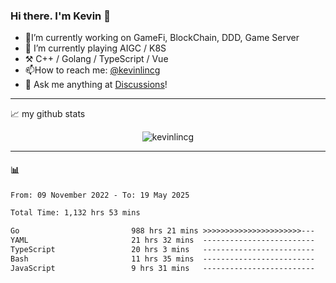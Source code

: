 ### Hi there. I'm Kevin 👋

- 🔭I’m currently working on GameFi, BlockChain, DDD, Game Server
- 🌱 I’m currently playing AIGC / K8S
-   :hammer_and_pick: C++ / Golang / TypeScript / Vue
- 📫How to reach me: [@kevinlincg](https://twitter.com/kevinlincg) 
-   :thought_balloon: Ask me anything at [Discussions](https://github.com/kevinlincg/kevinlincg/issues/new)!

---

📈 my github stats

<p align="center"> <img src="https://github-readme-stats-ouuan.vercel.app/api?username=kevinlincg&theme=dark&show_icons=true&count_private=true" alt="kevinlincg" />

---

#### :bar_chart: 

<!--START_SECTION:waka-->

```txt
From: 09 November 2022 - To: 19 May 2025

Total Time: 1,132 hrs 53 mins

Go                         988 hrs 21 mins >>>>>>>>>>>>>>>>>>>>>>---   87.24 %
YAML                       21 hrs 32 mins  -------------------------   01.90 %
TypeScript                 20 hrs 3 mins   -------------------------   01.77 %
Bash                       11 hrs 35 mins  -------------------------   01.02 %
JavaScript                 9 hrs 31 mins   -------------------------   00.84 %
```

<!--END_SECTION:waka-->
